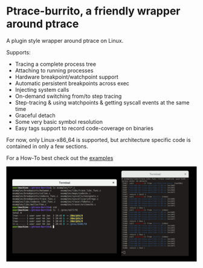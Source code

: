 
Ptrace-burrito, a friendly wrapper around ptrace
========

A plugin style wrapper around ptrace on Linux.

Supports:

* Tracing a complete process tree
* Attaching to running processes
* Hardware breakpoint/watchpoint support
* Automatic persistent breakpoints across exec
* Injecting system calls
* On-demand switching from/to step tracing
* Step-tracing & using watchpoints & getting syscall events at the same time
* Graceful detach
* Some very basic symbol resolution
* Easy tags support to record code-coverage on binaries

For now, only Linux-x86\_64 is supported, but architecture specific code is
contained in only a few sections.

For a How-To best check out the [examples](examples/)

![screenshot of examples/libc/trace\_libc\_func](img/ptrace-burrito.png)


